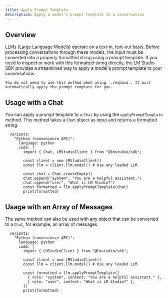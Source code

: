 ```yaml
---
title: Apply Prompt Template
description: Apply a model's prompt template to a conversation
---
```


## Overview

LLMs (Large Language Models) operate on a text-in, text-out basis. Before processing conversations through these models, the input must be converted into a properly formatted string using a prompt template. If you need to inspect or work with this formatted string directly, the LM Studio SDK provides a streamlined way to apply a model's prompt template to your conversations.

```lms_info
You do not need to use this method when using `.respond`. It will automatically apply the prompt template for you.
```

## Usage with a Chat

You can apply a prompt template to a `Chat` by using the `applyPromptTemplate` method. This method takes a `Chat` object as input and returns a formatted string.

```lms_code_snippet
  variants:
    "Python (convenience API)":
      language: python
      code: |
        import { Chat, LMStudioClient } from "@lmstudio/sdk";

        const client = new LMStudioClient()
        const llm = client.llm.model() # Use any loaded LLM

        const chat = Chat.createEmpty()
        chat.append("system", "You are a helpful assistant.")
        chat.append("user", "What is LM Studio?")
        const formatted = llm.applyPromptTemplate(chat)
        print(formatted)
```

## Usage with an Array of Messages

The same method can also be used with any object that can be converted to a `Chat`, for example, an array of messages.

```lms_code_snippet
  variants:
    "Python (convenience API)":
      language: python
      code: |
        import { LMStudioClient } from "@lmstudio/sdk";

        const client = new LMStudioClient()
        const llm = client.llm.model() # Use any loaded LLM

        const formatted = llm.applyPromptTemplate([
          { role: "system", content: "You are a helpful assistant." },
          { role: "user", content: "What is LM Studio?" },
        ])
        print(formatted)
```
